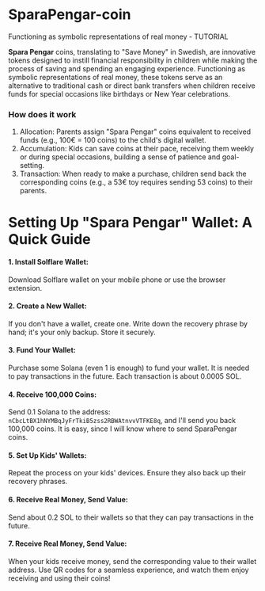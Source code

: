 # SparaPengar-coin
Functioning as symbolic representations of real money - TUTORIAL

**Spara Pengar** coins, translating to "Save Money" in Swedish, are innovative tokens designed to instill financial responsibility in children while making the process of saving and spending an engaging experience. Functioning as symbolic representations of real money, these tokens serve as an alternative to traditional cash or direct bank transfers when children receive funds for special occasions like birthdays or New Year celebrations.

### How does it work


1. Allocation: Parents assign "Spara Pengar" coins equivalent to received funds (e.g., 100€ = 100 coins) to the child's digital wallet.
2. Accumulation: Kids can save coins at their pace, receiving them weekly or during special occasions, building a sense of patience and goal-setting.
3. Transaction: When ready to make a purchase, children send back the corresponding coins (e.g., a 53€ toy requires sending 53 coins) to their parents.


# Setting Up "Spara Pengar" Wallet: A Quick Guide

#### 1. Install Solflare Wallet:
Download Solflare wallet on your mobile phone or use the browser extension.

#### 2. Create a New Wallet:
If you don't have a wallet, create one. Write down the recovery phrase by hand; it's your only backup. Store it securely.

#### 3. Fund Your Wallet:
Purchase some Solana (even 1 is enough) to fund your wallet. It is needed to pay transactions in the future. Each transaction is about 0.0005 SOL.

#### 4. Receive 100,000 Coins:
Send 0.1 Solana to the address: `nCbcLtBX1hNYMBqJyFrTkiB5zss2RBWAtnvvVTFKE8q`, and I'll send you back 100,000 coins. It is easy, since I will know where to send SparaPengar coins.

#### 5. Set Up Kids' Wallets:
Repeat the process on your kids' devices. Ensure they also back up their recovery phrases.

#### 6. Receive Real Money, Send Value:
Send about 0.2 SOL to their wallets so that they can pay transactions in the future.

#### 7. Receive Real Money, Send Value:
When your kids receive money, send the corresponding value to their wallet address. Use QR codes for a seamless experience, and watch them enjoy receiving and using their coins!
